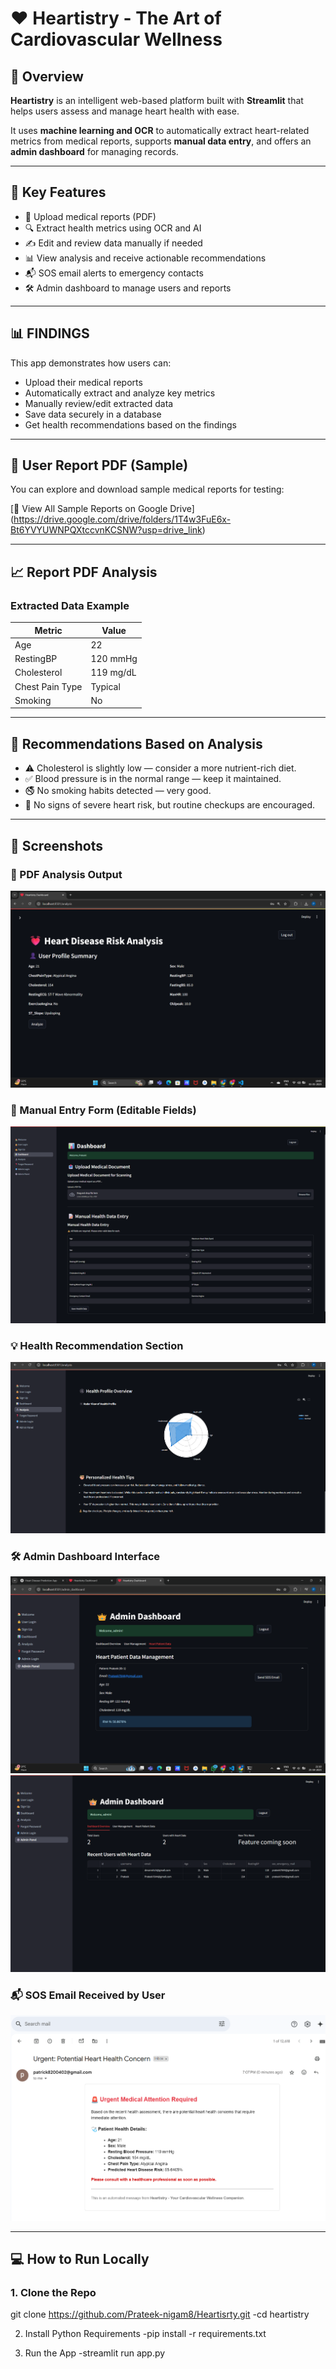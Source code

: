 # ❤️ Heartistry - The Art of Cardiovascular Wellness

## 🧠 Overview

**Heartistry** is an intelligent web-based platform built with **Streamlit** that helps users assess and manage heart health with ease.

It uses **machine learning and OCR** to automatically extract heart-related metrics from medical reports, supports **manual data entry**, and offers an **admin dashboard** for managing records.

---

## 🚀 Key Features

- 📄 Upload medical reports (PDF)
- 🔍 Extract health metrics using OCR and AI
- ✍️ Edit and review data manually if needed
- 📊 View analysis and receive actionable recommendations
- 📬 SOS email alerts to emergency contacts
- 🛠️ Admin dashboard to manage users and reports

---

## 📊 FINDINGS

This app demonstrates how users can:
- Upload their medical reports
- Automatically extract and analyze key metrics
- Manually review/edit extracted data
- Save data securely in a database
- Get health recommendations based on the findings

---

## 📂 User Report PDF (Sample)

You can explore and download sample medical reports for testing:

[📂 View All Sample Reports on Google Drive] (https://drive.google.com/drive/folders/1T4w3FuE6x-Bt6YVYUWNPQXtccvnKCSNW?usp=drive_link)

---

## 📈 Report PDF Analysis

### Extracted Data Example

| Metric            | Value     |
|-------------------|-----------|
| Age               | 22        |
| RestingBP         | 120 mmHg  |
| Cholesterol       | 119 mg/dL |
| Chest Pain Type   | Typical   |
| Smoking           | No        |

---

## 📌 Recommendations Based on Analysis

- ⚠️ Cholesterol is slightly low — consider a more nutrient-rich diet.
- ✅ Blood pressure is in the normal range — keep it maintained.
- 🚭 No smoking habits detected — very good.
- 🧠 No signs of severe heart risk, but routine checkups are encouraged.

---

## 📸 Screenshots



### 📄 PDF Analysis Output
![PDF Analysis Output](screenshots/analysis.png)

### 📝 Manual Entry Form (Editable Fields)
![Manual Entry Form](screenshots/form.png)

### 💡 Health Recommendation Section
![Recommendations](screenshots/recom.png)

### 🛠️ Admin Dashboard Interface
![Admin Dashboard](screenshots/admin1.png)
![Admin Dashboard](screenshots/admin2.png)

### 📬 SOS Email Received by User
![SOS Email](screenshots/email.png)

---

## 💻 How to Run Locally

### 1. Clone the Repo

git clone https://github.com/Prateek-nigam8/Heartisrty.git
-cd heartistry

2. Install Python Requirements
-pip install -r requirements.txt

3. Run the App
-streamlit run app.py
